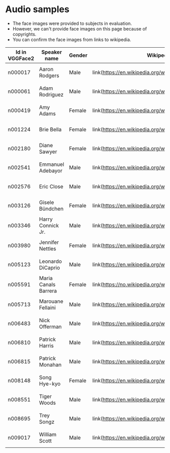 # Audio samples

* The face images were provided to subjects in evaluation.
* However, we can't provide face images on this page because of copyrights.
* You can confirm the face images from links to wikipedia.

| Id in VGGFace2 | Speaker name | Gender | Wikipedia link |  SYNTH-FACE | SYNTHE-SPEECH  |
|---|---|---|---|---|---|
| n000017 |  Aaron Rodgers  | Male | link(https://en.wikipedia.org/wiki/Aaron_Rodgers) |<audio controls="controls" > <source src="wav/SYNTH-FACE/id00017.wav" autoplay/> Your browser does not support the audio element. </audio> | <audio controls="controls" > <source src="wav/SYNTH-SPEECH/id00017.wav" autoplay/> Your browser does not support the audio element. </audio> |
| n000061 |  Adam Rodriguez  | Male | link(https://en.wikipedia.org/wiki/Adam_Rodriguez) |<audio controls="controls" > <source src="wav/SYNTH-FACE/id00061.wav" autoplay/> Your browser does not support the audio element. </audio> | <audio controls="controls" > <source src="wav/SYNTH-SPEECH/id00061.wav" autoplay/> Your browser does not support the audio element. </audio> |
| n000419 |  Amy Adams  | Female | link(https://en.wikipedia.org/wiki/Amy_Adams) |<audio controls="controls" > <source src="wav/SYNTH-FACE/id00419.wav" autoplay/> Your browser does not support the audio element. </audio> | <audio controls="controls" > <source src="wav/SYNTH-SPEECH/id00419.wav" autoplay/> Your browser does not support the audio element. </audio> |
| n001224 |  Brie Bella  | Female | link(https://en.wikipedia.org/wiki/Brie_Bella) |<audio controls="controls" > <source src="wav/SYNTH-FACE/id01224.wav" autoplay/> Your browser does not support the audio element. </audio> | <audio controls="controls" > <source src="wav/SYNTH-SPEECH/id01224.wav" autoplay/> Your browser does not support the audio element. </audio> |
| n002180 |  Diane Sawyer  | Female | link(https://en.wikipedia.org/wiki/Diane_Sawyer) |<audio controls="controls" > <source src="wav/SYNTH-FACE/id02181.wav" autoplay/> Your browser does not support the audio element. </audio> | <audio controls="controls" > <source src="wav/SYNTH-SPEECH/id02181.wav" autoplay/> Your browser does not support the audio element. </audio> |
| n002541 |  Emmanuel Adebayor  | Male | link(https://en.wikipedia.org/wiki/Emmanuel_Adebayor) |<audio controls="controls" > <source src="wav/SYNTH-FACE/id02542.wav" autoplay/> Your browser does not support the audio element. </audio> | <audio controls="controls" > <source src="wav/SYNTH-SPEECH/id02542.wav" autoplay/> Your browser does not support the audio element. </audio> |
| n002576 |  Eric Close  | Male | link(https://en.wikipedia.org/wiki/Eric_Close) |<audio controls="controls" > <source src="wav/SYNTH-FACE/id02577.wav" autoplay/> Your browser does not support the audio element. </audio> | <audio controls="controls" > <source src="wav/SYNTH-SPEECH/id02577.wav" autoplay/> Your browser does not support the audio element. </audio> |
| n003126 |  Gisele Bündchen  | Female | link(https://en.wikipedia.org/wiki/Gisele_B%C3%BCndchen) |<audio controls="controls" > <source src="wav/SYNTH-FACE/id03127.wav" autoplay/> Your browser does not support the audio element. </audio> | <audio controls="controls" > <source src="wav/SYNTH-SPEECH/id03127.wav" autoplay/> Your browser does not support the audio element. </audio> |
| n003346 |  Harry Connick Jr.  | Male | link(https://en.wikipedia.org/wiki/Harry_Connick_Jr.) |<audio controls="controls" > <source src="wav/SYNTH-FACE/id03347.wav" autoplay/> Your browser does not support the audio element. </audio> | <audio controls="controls" > <source src="wav/SYNTH-SPEECH/id03347.wav" autoplay/> Your browser does not support the audio element. </audio> |
| n003980 |  Jennifer Nettles  | Female | link(https://en.wikipedia.org/wiki/Jennifer_Nettles) |<audio controls="controls" > <source src="wav/SYNTH-FACE/id03981.wav" autoplay/> Your browser does not support the audio element. </audio> | <audio controls="controls" > <source src="wav/SYNTH-SPEECH/id03981.wav" autoplay/> Your browser does not support the audio element. </audio> |
| n005123 |  Leonardo DiCaprio  | Male | link(https://en.wikipedia.org/wiki/Leonardo_DiCaprio) |<audio controls="controls" > <source src="wav/SYNTH-FACE/id05124.wav" autoplay/> Your browser does not support the audio element. </audio> | <audio controls="controls" > <source src="wav/SYNTH-SPEECH/id05124.wav" autoplay/> Your browser does not support the audio element. </audio> |
| n005591 |  Maria Canals Barrera  | Female | link(https://no.wikipedia.org/wiki/Maria_Canals_Barrera) |<audio controls="controls" > <source src="wav/SYNTH-FACE/id05594.wav" autoplay/> Your browser does not support the audio element. </audio> | <audio controls="controls" > <source src="wav/SYNTH-SPEECH/id05594.wav" autoplay/> Your browser does not support the audio element. </audio> |
| n005713 |  Marouane Fellaini  | Male | link(https://en.wikipedia.org/wiki/Marouane_Fellaini) |<audio controls="controls" > <source src="wav/SYNTH-FACE/id05714.wav" autoplay/> Your browser does not support the audio element. </audio> | <audio controls="controls" > <source src="wav/SYNTH-SPEECH/id05714.wav" autoplay/> Your browser does not support the audio element. </audio> |
| n006483 |  Nick Offerman  | Male | link(https://en.wikipedia.org/wiki/Nick_Offerman) |<audio controls="controls" > <source src="wav/SYNTH-FACE/id06484.wav" autoplay/> Your browser does not support the audio element. </audio> | <audio controls="controls" > <source src="wav/SYNTH-SPEECH/id06484.wav" autoplay/> Your browser does not support the audio element. </audio> |
| n006810 |  Patrick Harris  | Male | link(https://en.wikipedia.org/wiki/Patrick_Harris) |<audio controls="controls" > <source src="wav/SYNTH-FACE/id06811.wav" autoplay/> Your browser does not support the audio element. </audio> | <audio controls="controls" > <source src="wav/SYNTH-SPEECH/id06811.wav" autoplay/> Your browser does not support the audio element. </audio> |
| n006815 |  Patrick Monahan  | Male | link(https://en.wikipedia.org/wiki/Patrick_Monahan) |<audio controls="controls" > <source src="wav/SYNTH-FACE/id06816.wav" autoplay/> Your browser does not support the audio element. </audio> | <audio controls="controls" > <source src="wav/SYNTH-SPEECH/id06816.wav" autoplay/> Your browser does not support the audio element. </audio> |
| n008148 |  Song Hye-kyo  | Female | link(https://en.wikipedia.org/wiki/Song_Hye-kyo) |<audio controls="controls" > <source src="wav/SYNTH-FACE/id08149.wav" autoplay/> Your browser does not support the audio element. </audio> | <audio controls="controls" > <source src="wav/SYNTH-SPEECH/id08149.wav" autoplay/> Your browser does not support the audio element. </audio> |
| n008551 |  Tiger Woods  | Male | link(https://en.wikipedia.org/wiki/Tiger_Woods) |<audio controls="controls" > <source src="wav/SYNTH-FACE/id08552.wav" autoplay/> Your browser does not support the audio element. </audio> | <audio controls="controls" > <source src="wav/SYNTH-SPEECH/id08552.wav" autoplay/> Your browser does not support the audio element. </audio> |
| n008695 |  Trey Songz  | Male | link(https://en.wikipedia.org/wiki/Trey_Songz) |<audio controls="controls" > <source src="wav/SYNTH-FACE/id08696.wav" autoplay/> Your browser does not support the audio element. </audio> | <audio controls="controls" > <source src="wav/SYNTH-SPEECH/id08696.wav" autoplay/> Your browser does not support the audio element. </audio> |
| n009017 |  William Scott  | Male | link(https://en.wikipedia.org/wiki/Seann_William_Scott) |<audio controls="controls" > <source src="wav/SYNTH-FACE/id09017.wav" autoplay/> Your browser does not support the audio element. </audio> | <audio controls="controls" > <source src="wav/SYNTH-SPEECH/id09017.wav" autoplay/> Your browser does not support the audio element. </audio> |
